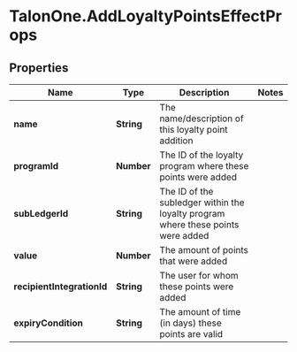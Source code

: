 # TalonOne.AddLoyaltyPointsEffectProps

## Properties

Name | Type | Description | Notes
------------ | ------------- | ------------- | -------------
**name** | **String** | The name/description of this loyalty point addition | 
**programId** | **Number** | The ID of the loyalty program where these points were added | 
**subLedgerId** | **String** | The ID of the subledger within the loyalty program where these points were added | 
**value** | **Number** | The amount of points that were added | 
**recipientIntegrationId** | **String** | The user for whom these points were added | 
**expiryCondition** | **String** | The amount of time (in days) these points are valid | 


